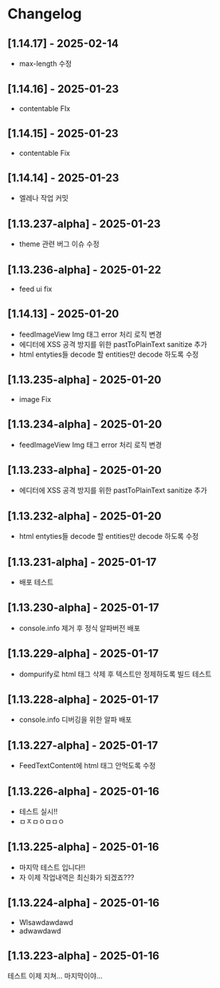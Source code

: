 # Changelog

## [1.14.17] - 2025-02-14
- max-length 수정


## [1.14.16] - 2025-01-23
- contentable FIx


## [1.14.15] - 2025-01-23
- contentable Fix


## [1.14.14] - 2025-01-23
- 엘레나 작업 커밋


## [1.13.237-alpha] - 2025-01-23
- theme 관련 버그 이슈 수정


## [1.13.236-alpha] - 2025-01-22
- feed ui fix
  
## [1.14.13] - 2025-01-20
- feedImageView Img 태그 error 처리 로직 변경
- 에디터에 XSS 공격 방지를 위한 pastToPlainText sanitize 추가
- html entyties들 decode 할 entities만 decode 하도록 수정


## [1.13.235-alpha] - 2025-01-20
- image Fix


## [1.13.234-alpha] - 2025-01-20
- feedImageView Img 태그 error 처리 로직 변경


## [1.13.233-alpha] - 2025-01-20
- 에디터에 XSS 공격 방지를 위한 pastToPlainText sanitize 추가


## [1.13.232-alpha] - 2025-01-20
- html entyties들 decode 할 entities만 decode 하도록 수정


## [1.13.231-alpha] - 2025-01-17
- 배포 테스트 


## [1.13.230-alpha] - 2025-01-17
- console.info 제거 후 정식 알파버전 배포


## [1.13.229-alpha] - 2025-01-17
- dompurify로 html 태그 삭제 후 텍스트만 정제하도록 빌드 테스트


## [1.13.228-alpha] - 2025-01-17
- console.info 디버깅을 위한 알파 배포


## [1.13.227-alpha] - 2025-01-17
- FeedTextContent에 html 태그 안먹도록 수정


## [1.13.226-alpha] - 2025-01-16
- 테스트 실시!!
- ㅁㅈㅁㅇㅁㅁㅇ


## [1.13.225-alpha] - 2025-01-16
- 마지막 테스트 입니다!!
- 자 이제 작업내역은 최신화가 되겠죠???


## [1.13.224-alpha] - 2025-01-16
- Wlsawdawdawd
- adwawdawd


## [1.13.223-alpha] - 2025-01-16
테스트 이제 지쳐...
마지막이야...

